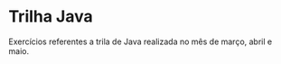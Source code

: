 # Trilha Java 
<p>Exercícios referentes a trila de Java realizada no mês de março, abril e maio.</p>
